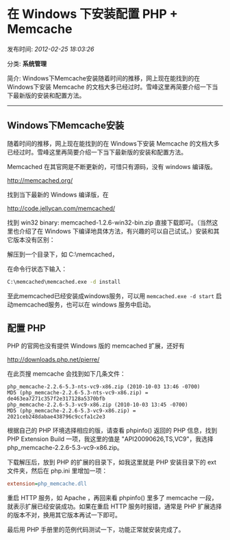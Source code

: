 # 在 Windows 下安装配置 PHP + Memcache

发布时间: *2012-02-25 18:03:26*

分类: __系统管理__

简介: Windows下Memcache安装随着时间的推移，网上现在能找到的在 Windows下安装 Memcache 的文档大多已经过时。雪峰这里再简要介绍一下当下最新版的安装和配置方法。

---------

## Windows下Memcache安装

随着时间的推移，网上现在能找到的在 Windows下安装 Memcache 的文档大多已经过时。雪峰这里再简要介绍一下当下最新版的安装和配置方法。

Memcached 在其官网是不断更新的，可惜只有源码，没有 windows 编译版。

<http://memcached.org/>

找到当下最新的 Windows 编译版，在

<http://code.jellycan.com/memcached/>

找到 win32 binary: memcached-1.2.6-win32-bin.zip 直接下载即可。（当然这里也介绍了在 Windows 下编译地具体方法，有兴趣的可以自己试试。）安装和其它版本没有区别：

解压到一个目录下，如 C:\memcached，

在命令行状态下输入：

```cmd
C:\memcached\memcached.exe -d install
```

至此memcached已经安装成windows服务，可以用 `memcached.exe -d start` 启动memcached服务，也可以在 windows 服务中启动。

## 配置 PHP

PHP 的官网也没有提供 Windows 版的 memcached 扩展，还好有

<http://downloads.php.net/pierre/>

在此页搜 memcache 会找到如下几条文件：

```
php_memcache-2.2.6-5.3-nts-vc9-x86.zip (2010-10-03 13:46 -0700)
MD5 (php_memcache-2.2.6-5.3-nts-vc9-x86.zip) = de463ea7271c357f2e317128a5370bfb
php_memcache-2.2.6-5.3-vc9-x86.zip (2010-10-03 13:45 -0700)
MD5 (php_memcache-2.2.6-5.3-vc9-x86.zip) = 2021ceb248dabae438796c9ccfa1c2e3
```

根据自己的 PHP 环境选择相应的版，请查看 phpinfo() 返回的 PHP 信息，找到 PHP Extension Build 一项，我这里的值是 "API20090626,TS,VC9"，我选择 php_memcache-2.2.6-5.3-vc9-x86.zip。

下载解压后，放到 PHP 的扩展的目录下，如我这里就是 PHP 安装目录下的 ext 文件夹，然后在 php.ini 里增加一项：

```ini
extension=php_memcache.dll
```

重启 HTTP 服务，如 Apache ，再回来看 phpinfo() 里多了 memcache 一段，就表示扩展已经安装成功。如果在重启 HTTP 服务时报错，通常是 PHP 扩展选择的版本不对，换用其它版本再试一下即可。

最后用 PHP 手册里的范例代码测试一下，功能正常就安装完成了。